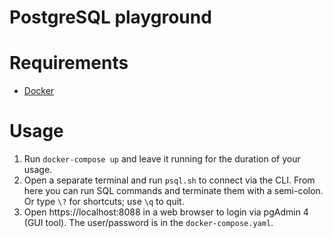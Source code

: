# PostgreSQL playground 

# Requirements

 * [Docker](https://docs.docker.com/engine/install/)

# Usage

 1. Run `docker-compose up` and leave it running for the duration of your usage.
 2. Open a separate terminal and run `psql.sh` to connect via the CLI. From here you can run SQL commands and terminate them with a semi-colon. Or type `\?` for shortcuts; use `\q` to quit.
 3. Open https://localhost:8088 in a web browser to login via pgAdmin 4 (GUI tool). The user/password is in the `docker-compose.yaml`.

